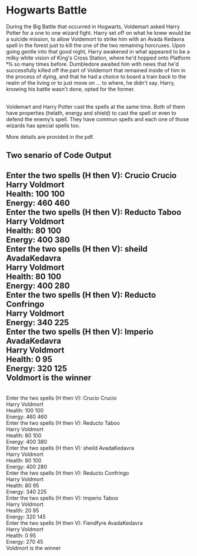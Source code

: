 # Hogwarts Battle
During the Big Battle that occurred in Hogwarts, Voldemart asked
Harry Potter for a one to one wizard fight. Harry set off on what he
knew would be a suicide mission, to allow Voldemort to strike him
with an Avada Kedavra spell in the forest just to kill the one of the
two remaining horcruxes.
Upon going gentle into that good night, Harry awakened in what
appeared to be a milky white vision of King's Cross Station, where
he'd hopped onto Platform 93⁄4 so many times before. Dumbledore
awaited him with news that he'd successfully killed off the part of
Voldemort that remained inside of him in the process of dying, and
that he had a choice to board a train back to the realm of the living
or to just move on ... to where, he didn't say.
Harry, knowing his battle wasn't done, opted for the former.

<br>Voldemart and Harry Potter cast the spells at the same time. Both of
them have properties (helath, energy and shield) to cast the spell or
even to defend the enemy’s spell. They have commun spells and
each one of those wizards has special spells too.

More details are provided in the pdf.

## Two senario of Code Output
Enter the two spells (H then V): Crucio Crucio
<br>        Harry          Voldmort
<br>Health: 100             100
<br>Energy: 460             460
<br>Enter the two spells (H then V): Reducto Taboo
<br>        Harry          Voldmort
<br>Health: 80             100
<br>Energy: 400             380
<br>Enter the two spells (H then V): sheild AvadaKedavra
<br>        Harry          Voldmort
<br>Health: 80             100
<br>Energy: 400             280
<br>Enter the two spells (H then V): Reducto Confringo
<br>        Harry          Voldmort
<br>Energy: 340             225
<br>Enter the two spells (H then V): Imperio AvadaKedavra
<br>        Harry          Voldmort
<br>Health: 0             95
<br>Energy: 320             125
<br>Voldmort is the winner
--------------------------------------------------------------------------
<br>Enter the two spells (H then V): Crucio Crucio
<br>        Harry          Voldmort
<br>Health: 100             100
<br>Energy: 460             460
<br>Enter the two spells (H then V): Reducto Taboo
<br>        Harry          Voldmort
<br>Health: 80             100
<br>Energy: 400             380
<br>Enter the two spells (H then V): sheild AvadaKedavra
<br>        Harry          Voldmort
<br>Health: 80             100
<br>Energy: 400             280
<br>Enter the two spells (H then V): Reducto Confringo
<br>        Harry          Voldmort
<br>Health: 80             95
<br>Energy: 340             225
<br>Enter the two spells (H then V): Imperio Taboo
<br>        Harry          Voldmort
<br>Health: 20             95
<br>Energy: 320             145
<br>Enter the two spells (H then V): Fiendfyre AvadaKedavra
<br>        Harry          Voldmort
<br>Health: 0             95
<br>Energy: 270             45
<br>Voldmort is the winner
